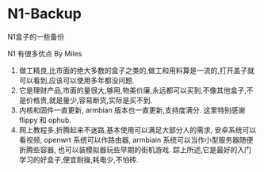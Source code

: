 # N1-Backup
N1盒子的一些备份

N1 有很多优点 By Miles
1. 做工精良,比市面的绝大多数的盒子之类的,做工和用料算是一流的,打开盖子就可以看到,应该可以使用多年都没问题.
2. 它是理财产品,市面的量很大,够用,物美价廉,永远都可以买到,不像其他盒子,不是价格贵,就是量少,容易断货,实际是买不到.
3. 内核和固件一直更新, armbian 版本也一直更新,支持度满分. 这里特别感谢 flippy 和 ophub.
4. 网上教程多,折腾起来不迷路,基本使用可以满足大部分人的需求, 安卓系统可以看视频, openwrt 系统可以作路由器, armbiain 系统可以当作小型服务器随便折腾些容器, 也可以装模拟器玩些早期的街机游戏.
踪上所述,它是最好的入门学习的好盒子,便宜耐操,耗电少,不怕砖.
